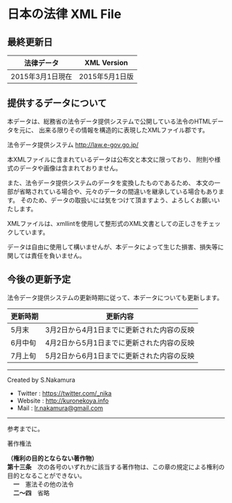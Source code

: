 # 日本の法律 XML File 

## 最終更新日

|法律データ|XML Version|
|---|---|
|2015年3月1日現在|2015年5月1日版|

## 提供するデータについて

本データは、総務省の法令データ提供システムで公開している法令のHTMLデータを元に、
出来る限りその情報を構造的に表現したXMLファイル郡です。

法令データ提供システム http://law.e-gov.go.jp/

本XMLファイルに含まれているデータは公布文と本文に限っており、
附則や様式のデータや画像は含まれておりません。

また、法令データ提供システムのデータを変換したものであるため、
本文の一部が省略されている場合や、元々のデータの間違いを継承している場合もあります。
そのため、データの取扱いには気をつけて頂ますよう、よろしくお願いいたします。

XMLファイルは、xmllintを使用して整形式のXML文書としての正しさをチェックしています。

データは自由に使用して構いませんが、本データによって生じた損害、損失等に関しては責任を負いません。

## 今後の更新予定

法令データ提供システムの更新時期に従って、本データについても更新します。

|更新時期|更新内容|
|---|---|
|5月末|3月2日から4月1日までに更新された内容の反映|
|6月中旬|4月2日から5月1日までに更新された内容の反映|
|7月上旬|5月2日から6月1日までに更新された内容の反映|

---------------------------------------------------------------------------------------------------

Created by S.Nakamura

* Twitter : https://twitter.com/_nika
* Website : http://kuronekoya.info
* Mail : lr.nakamura@gmail.com

---------------------------------------------------------------------------------------------------
参考までに。  

著作権法
  
**（権利の目的とならない著作物）**  
__第十三条__　次の各号のいずれかに該当する著作物は、この章の規定による権利の目的となることができない。  
　**一**　憲法その他の法令  
　**二～四**　省略

